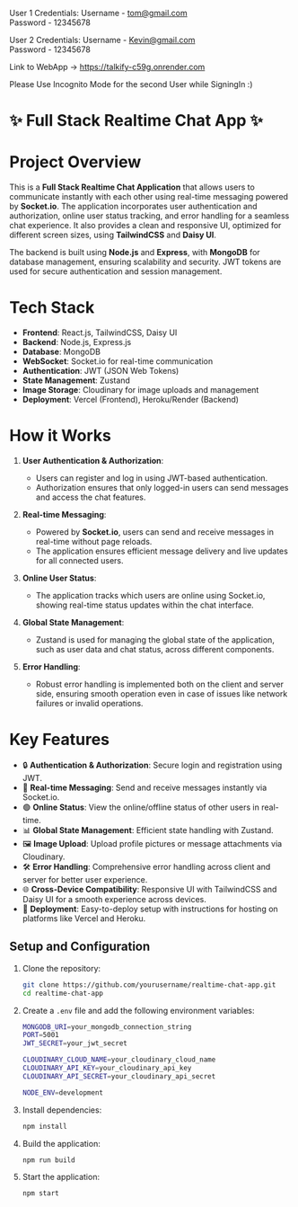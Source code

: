 User 1 Credentials:    Username - tom@gmail.com  
                       Password - 12345678



User 2 Credentials:   Username - Kevin@gmail.com  
                      Password - 12345678



Link to WebApp ->    https://talkify-c59g.onrender.com



Please Use Incognito Mode for the second User while SigningIn :)






# ✨ Full Stack Realtime Chat App ✨

# Project Overview

This is a **Full Stack Realtime Chat Application** that allows users to communicate instantly with each other using real-time messaging powered by **Socket.io**. The application incorporates user authentication and authorization, online user status tracking, and error handling for a seamless chat experience. It also provides a clean and responsive UI, optimized for different screen sizes, using **TailwindCSS** and **Daisy UI**. 

The backend is built using **Node.js** and **Express**, with **MongoDB** for database management, ensuring scalability and security. JWT tokens are used for secure authentication and session management.

# Tech Stack

- **Frontend**: React.js, TailwindCSS, Daisy UI
- **Backend**: Node.js, Express.js
- **Database**: MongoDB
- **WebSocket**: Socket.io for real-time communication
- **Authentication**: JWT (JSON Web Tokens)
- **State Management**: Zustand
- **Image Storage**: Cloudinary for image uploads and management
- **Deployment**: Vercel (Frontend), Heroku/Render (Backend)

# How it Works

1. **User Authentication & Authorization**: 
   - Users can register and log in using JWT-based authentication.
   - Authorization ensures that only logged-in users can send messages and access the chat features.
   
2. **Real-time Messaging**: 
   - Powered by **Socket.io**, users can send and receive messages in real-time without page reloads.
   - The application ensures efficient message delivery and live updates for all connected users.

3. **Online User Status**:
   - The application tracks which users are online using Socket.io, showing real-time status updates within the chat interface.

4. **Global State Management**: 
   - Zustand is used for managing the global state of the application, such as user data and chat status, across different components.

5. **Error Handling**: 
   - Robust error handling is implemented both on the client and server side, ensuring smooth operation even in case of issues like network failures or invalid operations.

# Key Features

- 🔒 **Authentication & Authorization**: Secure login and registration using JWT.
- 💬 **Real-time Messaging**: Send and receive messages instantly via Socket.io.
- 🟢 **Online Status**: View the online/offline status of other users in real-time.
- 📊 **Global State Management**: Efficient state handling with Zustand.
- 🖼️ **Image Upload**: Upload profile pictures or message attachments via Cloudinary.
- 🛠️ **Error Handling**: Comprehensive error handling across client and server for better user experience.
- 🌐 **Cross-Device Compatibility**: Responsive UI with TailwindCSS and Daisy UI for a smooth experience across devices.
- 🚀 **Deployment**: Easy-to-deploy setup with instructions for hosting on platforms like Vercel and Heroku.

## Setup and Configuration

1. Clone the repository:

   ```bash
   git clone https://github.com/yourusername/realtime-chat-app.git
   cd realtime-chat-app
   ```

2. Create a `.env` file and add the following environment variables:

   ```bash
   MONGODB_URI=your_mongodb_connection_string
   PORT=5001
   JWT_SECRET=your_jwt_secret
   
   CLOUDINARY_CLOUD_NAME=your_cloudinary_cloud_name
   CLOUDINARY_API_KEY=your_cloudinary_api_key
   CLOUDINARY_API_SECRET=your_cloudinary_api_secret
   
   NODE_ENV=development
   ```

3. Install dependencies:

   ```bash
   npm install
   ```

4. Build the application:

   ```bash
   npm run build
   ```

5. Start the application:

   ```bash
   npm start
   ```




